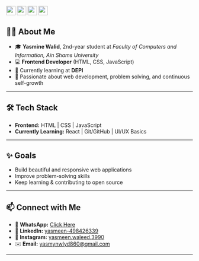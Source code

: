 

<p>
  <a href="https://wa.me/201030776558"><img src="https://img.shields.io/badge/whatsapp-%2325D366.svg?&style=for-the-badge&logo=whatsapp&logoColor=white" height=25></a>
  <a href="https://www.linkedin.com/in/yasmeen-498426339/"><img src="https://img.shields.io/badge/linkedin-%230077B5.svg?&style=for-the-badge&logo=linkedin&logoColor=white" height=25></a>
  <a href="https://www.instagram.com/yasmeen.waleed.3990/"><img src="https://img.shields.io/badge/instagram-%23E4405F.svg?&style=for-the-badge&logo=instagram&logoColor=white" height=25></a>
  <a href="mailto:yasmynwlyd860@gmail.com"><img src="https://img.shields.io/badge/email-%23EA4335.svg?&style=for-the-badge&logo=gmail&logoColor=white" height=25></a>
</p>

## 👩‍💻 About Me
- 🎓 **Yasmine Walid**, 2nd-year student at *Faculty of Computers and Information, Ain Shams University*  
- 💻 **Frontend Developer** (HTML, CSS, JavaScript)  
- 🚀 Currently learning at **DEPI**  
- 🌱 Passionate about web development, problem solving, and continuous self-growth  

---

## 🛠️ Tech Stack
- **Frontend:** HTML | CSS | JavaScript  
- **Currently Learning:** React | Git/GitHub | UI/UX Basics  

---

## ✨ Goals
- Build beautiful and responsive web applications  
- Improve problem-solving skills  
- Keep learning & contributing to open source  

---

## 📫 Connect with Me
- 📱 **WhatsApp:** [Click Here](https://wa.me/201030776558)  
- 💼 **LinkedIn:** [yasmeen-498426339](https://www.linkedin.com/in/yasmeen-498426339/)  
- 📸 **Instagram:** [yasmeen.waleed.3990](https://www.instagram.com/yasmeen.waleed.3990/)  
- ✉️ **Email:** [yasmynwlyd860@gmail.com](mailto:yasmynwlyd860@gmail.com)  

---

